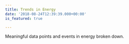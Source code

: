 ```yaml
---
title: Trends in Energy
date: '2018-08-24T12:39:39.000+00:00'
is_featured: true

---
```

Meaningful data points and events in energy broken down.